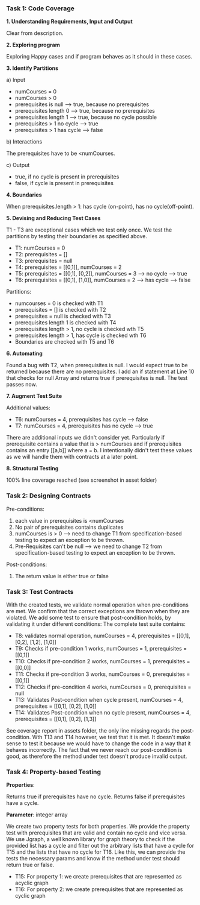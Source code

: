 ### Task 1: Code Coverage
**1. Understanding Requirements, Input and Output**

Clear from description.

**2. Exploring program**

Exploring Happy cases and if program behaves as it should in these cases.

**3. Identify Partitions**

a) Input
- numCourses = 0
- numCourses > 0
- prerequisites is null --> true, because no prerequisites
- prerequisites length 0 --> true, because no prerequisites
- prerequisites length 1 --> true, because no cycle possible
- prerequisites > 1 no cycle --> true
- prerequisites > 1 has cycle --> false

b) Interactions

The prerequisites have to be <numCourses.

c) Output
- true, if no cycle is present in prerequisites
- false, if cycle is present in prerequisites

**4. Boundaries**

When prerequisites.length > 1: has cycle (on-point), has no cycle(off-point). 

**5. Devising and Reducing Test Cases**

T1 - T3 are exceptional cases which we test only once. We test the partitions by testing their boundaries as specified above.
- T1: numCourses = 0
- T2: prerequisites = [] 
- T3: prerequisites = null
- T4: prerequisites = [[0,1]], numCourses = 2
- T5: prerequisites = [[0,1], [0,2]], numCourses = 3 --> no cycle --> true
- T6: prerequisites = [[0,1], [1,0]], numCourses = 2 --> has cycle --> false

Partitions:
- numcourses = 0 is checked with T1
- prerequisites = [] is checked with T2
- prerequisites = null is checked with T3
- prerequisites length 1 is checked with T4
- prerequisites length > 1, no cycle is checked wth T5 
- prerequisites length > 1, has cycle is checked wth T6 
- Boundaries are checked with T5 and T6

**6. Automating**

Found a bug with T2, when prerequisites is null. I would expect true to be returned because there are no prerequisites. 
I add an if statement at Line 10 that checks for null Array and returns true if prerequisites is null. The test passes now.

**7. Augment Test Suite**

Additional values:
- T6: numCourses = 4, prerequisites has cycle --> false
- T7: numCourses = 4, prerequisites has no cycle --> true

There are additional inputs we didn't consider yet. Particularly if prerequisite contains a value that is > numCourses and if prerequisites contains an entry [[a,b]] where a = b.
I intentionally didn't test these values as we will handle them with contracts at a later point.

**8. Structural Testing**

100% line coverage reached (see screenshot in asset folder)


### Task 2: Designing Contracts

Pre-conditions:

1) each value in prerequisites is <numCourses
2) No pair of prerequisites contains duplicates
3) numCourses is > 0 --> need to change T1 from specification-based testing to expect an exception to be thrown.
4) Pre-Requisites can't be null --> we need to change T2 from specification-based testing to expect an exception to be thrown.

Post-conditions:

1) The return value is either true or false

### Task 3: Test Contracts

With the created tests, we validate normal operation when pre-conditions are met. We confirm that the correct exceptions are thrown when they are violated.
We add some test to ensure that post-condition holds, by validating it under different conditions:
The complete test suite contains:

- T8: validates normal operation, numCourses = 4, prerequisites = [[0,1], [0,2], [1,2], [1,0]]
- T9: Checks if pre-condition 1 works, numCourses = 1, prerequisites = [[0,1]]
- T10: Checks if pre-condition 2 works, numCourses = 1, prerequisites = [[0,0]]
- T11: Checks if pre-condition 3 works, numCourses = 0, prerequisites = [[0,1]]
- T12: Checks if pre-condition 4 works, numCourses = 0, prerequisites = null
- T13: Validates Post-condition when cycle present, numCourses = 4, prerequisites = [[0,1], [0,2], [1,0]]
- T14: Validates Post-condition when no cycle present, numCourses = 4, prerequisites = [[0,1], [0,2], [1,3]]

See coverage report in assets folder, the only line missing regards the post-condition.
Wth T13 and T14 however, we test that it is met. It doesn't make sense to test it because we would have to change the code in a way that it behaves incorrectly.
The fact that we never reach our post-condition is good, as therefore the method under test doesn't produce invalid output.

### Task 4: Property-based Testing

**Properties**:

Returns true if prerequisites have no cycle. Returns false if prerequisites have a cycle.

**Parameter**: integer array

We create two property tests for both properties. We provide the property test with prerequisites that are valid and contain no cycle and vice versa.
We use Jgraph, a well known library for graph theory to check if the provided list has a cycle and filter out the arbitrary lists that have a cycle for T15 and the lists that have no cycle for T16.
Like this, we can provide the tests the necessary params and know if the method under test should return true or false.

- T15: For property 1: we create prerequisites that are represented as acyclic graph
- T16: For property 2: we create prerequisites that are represented as cyclic graph


